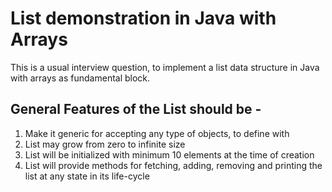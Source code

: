 List demonstration in Java with Arrays
======================================

This is a usual interview question, to implement a list data structure in Java with arrays as fundamental block.

## General Features of the List should be - 
1. Make it generic for accepting any type of objects, to define with
2. List may grow from zero to infinite size
3. List will  be initialized with minimum 10 elements at the time of creation
4. List will provide methods for fetching, adding, removing and printing the list at any state in its life-cycle